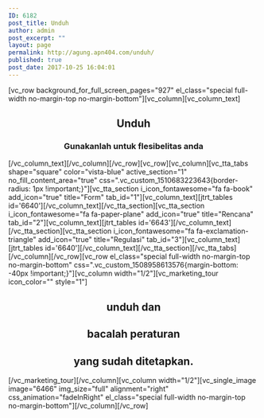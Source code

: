 ```yaml
---
ID: 6182
post_title: Unduh
author: admin
post_excerpt: ""
layout: page
permalink: http://agung.apn404.com/unduh/
published: true
post_date: 2017-10-25 16:04:01
---
```

[vc_row background_for_full_screen_pages="927" el_class="special full-width no-margin-top no-margin-bottom"][vc_column][vc_column_text]
<h2 style="text-align: center;">Unduh</h2>
<h3 style="text-align: center;">Gunakanlah untuk flesibelitas anda</h3>
[/vc_column_text][/vc_column][/vc_row][vc_row][vc_column][vc_tta_tabs shape="square" color="vista-blue" active_section="1" no_fill_content_area="true" css=".vc_custom_1510683223643{border-radius: 1px !important;}"][vc_tta_section i_icon_fontawesome="fa fa-book" add_icon="true" title="Form" tab_id="1"][vc_column_text][jtrt_tables id='6640'][/vc_column_text][/vc_tta_section][vc_tta_section i_icon_fontawesome="fa fa-paper-plane" add_icon="true" title="Rencana" tab_id="2"][vc_column_text][jtrt_tables id='6643'][/vc_column_text][/vc_tta_section][vc_tta_section i_icon_fontawesome="fa fa-exclamation-triangle" add_icon="true" title="Regulasi" tab_id="3"][vc_column_text][jtrt_tables id='6640'][/vc_column_text][/vc_tta_section][/vc_tta_tabs][/vc_column][/vc_row][vc_row el_class="special full-width no-margin-top no-margin-bottom" css=".vc_custom_1508958613576{margin-bottom: -40px !important;}"][vc_column width="1/2"][vc_marketing_tour icon_color="" style="1"]
<h2 style="text-align: center;">unduh dan</h2>
<h2 style="text-align: center;">bacalah peraturan</h2>
<h2 style="text-align: center;">yang sudah ditetapkan.</h2>
[/vc_marketing_tour][/vc_column][vc_column width="1/2"][vc_single_image image="6466" img_size="full" alignment="right" css_animation="fadeInRight" el_class="special full-width no-margin-top no-margin-bottom"][/vc_column][/vc_row]